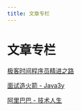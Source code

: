```yaml
---
title: 文章专栏
---
```


# 文章专栏

[极客时间程序员精进之路](https://www.notion.so/a279f6281e6648ee9bb1f91f6b792bb9)

[面试造火箭 - Java3y](https://www.notion.so/Java3y-19b946b314ea4974b14fad1552dae311)

[阿里巴巴 - 技术人生](https://www.notion.so/d5aa6907b0a143648bbaaec897cc542c)
